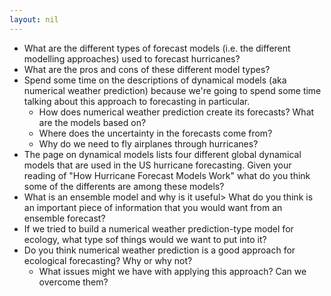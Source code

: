 ```yaml
---
layout: nil
---
```


* What are the different types of forecast models (i.e. the different modelling approaches) used to forecast hurricanes?
* What are the pros and cons of these different model types?
* Spend some time on the descriptions of dynamical models (aka numerical weather prediction) because we're going to spend some time talking about this approach to forecasting in particular.
    * How does numerical weather prediction create its forecasts? What are the models based on?
    * Where does the uncertainty in the forecasts come from?
    * Why do we need to fly airplanes through hurricanes?
* The page on dynamical models lists four different global dynamical models that are used in the US hurricane forecasting. Given your reading of "How Hurricane Forecast Models Work" what do you think some of the differents are among these models?
* What is an ensemble model and why is it useful> What do you think is an important piece of information that you would want from an ensemble forecast?
* If we tried to build a numerical weather prediction-type model for ecology, what type sof things would we want to put into it?
* Do you think numerical weather prediction is a good approach for ecological forecasting? Why or why not?
    * What issues might we have with applying this approach? Can we overcome them?
